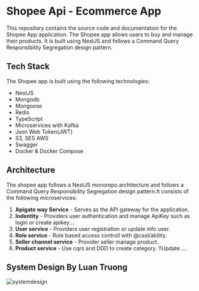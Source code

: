 # Shopee Api - Ecommerce App

This repository contains the source code and documentation for the Shopee App application. The Shopee app allows users to buy and manage their products. It is built using NestJS and follows a Command Query Responsibility Segregation design pattern.

## Tech Stack

The Shopee app is built using the following technologies:
- NestJS
- Mongodb
- Mongoose
- Redis
- TypeScript
- Microservices with Kafka
- Json Web Token(JWT)
- S3, SES AWS
- Swagger
- Docker & Docker Compose

## Architecture

The shopee app follows a NestJS monorepo architecture and follows a Command Query Responsibility Segregation design pattern.It consists of the following microservices:

1. **Apigate way Service** - Serves as the API gateway for the application.
2. **Indentity** - Providers user authentication and manage ApiKey such as login or create apikey....
3. **User service** - Providers user registration or update info user.
4. **Role service** - Role based access controll with @casl/ability.
5. **Seller channel service** - Provider seller manage product.
6. **Product service** - Use cqrs and DDD to create category.
   !!Update ....
   
## System Design By Luan Truong

![systemdesign](https://github.com/LuanTruongPTIT/Shopee_API-MSA-NestJS/assets/107544734/1a20094d-57e7-45fb-874f-532be02dd7b1)
